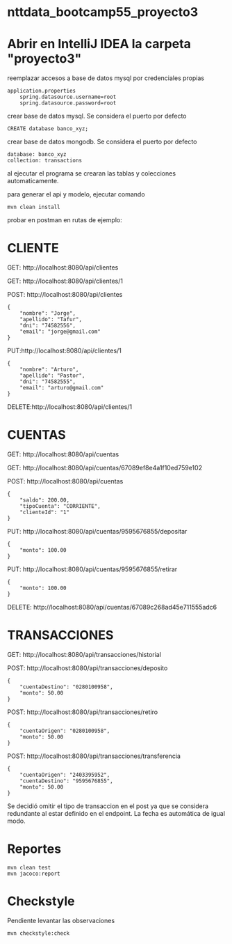 # nttdata_bootcamp55_proyecto3

# Abrir en IntelliJ IDEA la carpeta "proyecto3"

reemplazar accesos a base de datos mysql por credenciales propias

    application.properties
        spring.datasource.username=root
        spring.datasource.password=root

crear base de datos mysql. Se considera el puerto por defecto

    CREATE database banco_xyz;

crear base de datos mongodb. Se considera el puerto por defecto

    database: banco_xyz
    collection: transactions

al ejecutar el programa se crearan las tablas y colecciones automaticamente.

para generar el api y modelo, ejecutar comando

    mvn clean install

probar en postman en rutas de ejemplo:

# CLIENTE

GET: http://localhost:8080/api/clientes

GET: http://localhost:8080/api/clientes/1

POST: http://localhost:8080/api/clientes

    {
        "nombre": "Jorge",
        "apellido": "Tafur",
        "dni": "74582556",
        "email": "jorge@gmail.com"
    }

PUT:http://localhost:8080/api/clientes/1

    {
        "nombre": "Arturo",
        "apellido": "Pastor",
        "dni": "74582555",
        "email": "arturo@gmail.com"
    }

DELETE:http://localhost:8080/api/clientes/1



# CUENTAS

GET: http://localhost:8080/api/cuentas

GET: http://localhost:8080/api/cuentas/67089ef8e4a1f10ed759e102

POST: http://localhost:8080/api/cuentas

    {
        "saldo": 200.00,
        "tipoCuenta": "CORRIENTE",
        "clienteId": "1"
    }

PUT: http://localhost:8080/api/cuentas/9595676855/depositar

    {
        "monto": 100.00
    }

PUT: http://localhost:8080/api/cuentas/9595676855/retirar

    {
        "monto": 100.00
    }

DELETE: http://localhost:8080/api/cuentas/67089c268ad45e711555adc6

# TRANSACCIONES

GET: http://localhost:8080/api/transacciones/historial

POST: http://localhost:8080/api/transacciones/deposito

    {
        "cuentaDestino": "0280100958",
        "monto": 50.00
    }

POST: http://localhost:8080/api/transacciones/retiro

    {
        "cuentaOrigen": "0280100958",
        "monto": 50.00
    }

POST: http://localhost:8080/api/transacciones/transferencia

    {
        "cuentaOrigen": "2403395952",
        "cuentaDestino": "9595676855",
        "monto": 50.00
    }

Se decidió omitir el tipo de transaccion en el post ya que se considera redundante al estar definido en el endpoint.
La fecha es automática de igual modo.


# Reportes

    mvn clean test
    mvn jacoco:report

# Checkstyle

Pendiente levantar las observaciones

    mvn checkstyle:check
